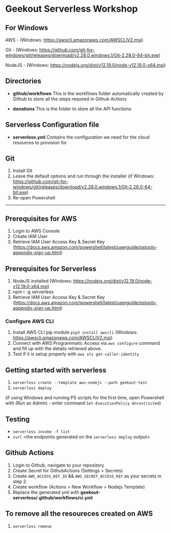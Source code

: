 # **Geekout Serverless Workshop**
## For Windows
AWS - (Windows: https://awscli.amazonaws.com/AWSCLIV2.msi)

Git - (Windows: https://github.com/git-for-windows/git/releases/download/v2.28.0.windows.1/Git-2.28.0-64-bit.exe)

NodeJS - (Windows: https://nodejs.org/dist/v12.19.0/node-v12.19.0-x64.msi)

## Directories 
* **github/workflows**
This is the workflows folder automatically created by Github to store all the steps required in Github Actions

* **donations**
This is the folder to store all the API functions 

## Serverless Configuration file
* **serverless.yml**
Contains the configuration we need for the cloud resources to provision for

## Git 
1. Install Git 
2. Leave the default options and run through the installer (if Windows: https://github.com/git-for-windows/git/releases/download/v2.28.0.windows.1/Git-2.28.0-64-bit.exe)
3. Re-open Powershell 

---
## Prerequisites for AWS
1. Login to AWS Console 
2. Create IAM User
3. Retrieve IAM User Access Key & Secret Key (https://docs.aws.amazon.com/powershell/latest/userguide/pstools-appendix-sign-up.html)

## Prerequisites for Serverless
1. NodeJS installed (Windows: https://nodejs.org/dist/v12.19.0/node-v12.19.0-x64.msi)
2. npm i -g serverless 
3. Retrieve IAM User Access Key & Secret Key (https://docs.aws.amazon.com/powershell/latest/userguide/pstools-appendix-sign-up.html)

### Configure AWS CLI
1. Install AWS CLI pip module `pip3 install awscli`  (Windows: https://awscli.amazonaws.com/AWSCLIV2.msi)
2. Connect with AWS Programmatic Access via `aws configure` command and fill up with the details retrieved above. 
3. Test if it is setup properly with `aws sts get-caller-identity`

## Getting started with serverless 
1. `serverless create --template aws-nodejs --path geekout-test`
5. `serverless deploy`

(if using Windows and running PS scripts for the first time, open Powershell with (Run as Admin) - enter command `Set-ExecutionPolicy Unrestricted`)

## Testing
* `serverless invoke -f list`
* `curl` <the endpoints generated on the `serverless deploy` output>

## Github Actions
1. Login to Github, navigate to your repository
2. Create Secret for GithubActions (Settings > Secrets)
3. Create `AWS_ACCESS_KEY_ID` && `AWS_SECRET_ACCESS_KEY` as your secrets in step 2.
4. Create workflow (Actions > New Workflow > Nodejs Template)
5. Replace the generated yml with **geekout-serverless/.github/workflows/ci.yml**

## To remove all the resoureces created on AWS
1. `serverless remove`
